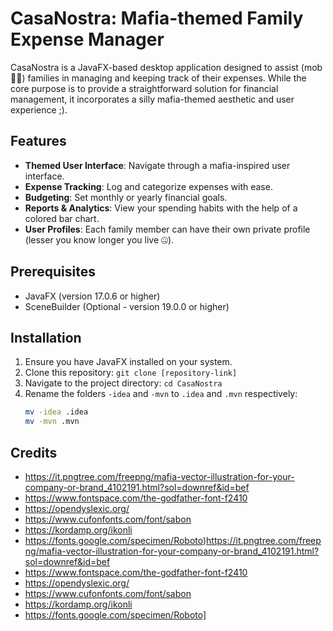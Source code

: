 # CasaNostra: Mafia-themed Family Expense Manager

CasaNostra is a JavaFX-based desktop application designed to assist (mob 🕵️‍♂️) families in managing and keeping track of their expenses. 
While the core purpose is to provide a straightforward solution for financial management, it incorporates a silly mafia-themed aesthetic and user experience ;).

## Features
- **Themed User Interface**: Navigate through a mafia-inspired user interface.
- **Expense Tracking**: Log and categorize expenses with ease.
- **Budgeting**: Set monthly or yearly financial goals.
- **Reports & Analytics**: View your spending habits with the help of a colored bar chart.
- **User Profiles**: Each family member can have their own private profile (lesser you know longer you live 🤐).

## Prerequisites
- JavaFX (version 17.0.6 or higher)
- SceneBuilder (Optional - version 19.0.0 or higher)

## Installation
1. Ensure you have JavaFX installed on your system.
2. Clone this repository: `git clone [repository-link]`
3. Navigate to the project directory: `cd CasaNostra`
4. Rename the folders `-idea` and `-mvn` to `.idea` and `.mvn` respectively:
    ```bash
    mv -idea .idea
    mv -mvn .mvn
    ```

## Credits
- https://it.pngtree.com/freepng/mafia-vector-illustration-for-your-company-or-brand_4102191.html?sol=downref&id=bef
- https://www.fontspace.com/the-godfather-font-f2410
- https://opendyslexic.org/
- https://www.cufonfonts.com/font/sabon
- https://kordamp.org/ikonli
- https://fonts.google.com/specimen/Roboto)https://it.pngtree.com/freepng/mafia-vector-illustration-for-your-company-or-brand_4102191.html?sol=downref&id=bef
- https://www.fontspace.com/the-godfather-font-f2410
- https://opendyslexic.org/
- https://www.cufonfonts.com/font/sabon
- https://kordamp.org/ikonli
- https://fonts.google.com/specimen/Roboto]
